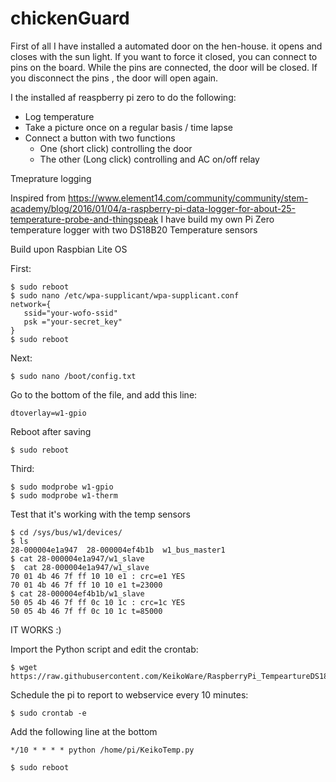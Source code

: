 # chickenGuard

First of all I have installed a automated door on the hen-house. it opens and closes with the sun light.
If you want to force it closed, you can connect to pins on the board. While the pins are connected, the door will be closed. If you disconnect the pins , the door will open again.

I the installed af reaspberry pi zero to do the following:
 - Log temperature
 - Take a picture once on a regular basis / time lapse
 - Connect a button with two functions
    - One (short click) controlling the door
    - The other (Long click) controlling and AC on/off relay
 
 Tmeprature logging

Inspired from https://www.element14.com/community/community/stem-academy/blog/2016/01/04/a-raspberry-pi-data-logger-for-about-25-temperature-probe-and-thingspeak
I have build my own Pi Zero temperature logger with two DS18B20 Temperature sensors

Build upon Raspbian Lite OS

First:

    $ sudo reboot
    $ sudo nano /etc/wpa-supplicant/wpa-supplicant.conf
    network={
       ssid="your-wofo-ssid"
       psk ="your-secret_key"
    }
    $ sudo reboot

Next:

    $ sudo nano /boot/config.txt
Go to the bottom of the file, and add this line:

    dtoverlay=w1-gpio
Reboot after saving

    $ sudo reboot

Third:

    $ sudo modprobe w1-gpio 
    $ sudo modprobe w1-therm

Test that it's working with the temp sensors

    $ cd /sys/bus/w1/devices/
    $ ls
    28-000004e1a947  28-000004ef4b1b  w1_bus_master1
    $ cat 28-000004e1a947/w1_slave
    $  cat 28-000004e1a947/w1_slave
    70 01 4b 46 7f ff 10 10 e1 : crc=e1 YES
    70 01 4b 46 7f ff 10 10 e1 t=23000
    $ cat 28-000004ef4b1b/w1_slave
    50 05 4b 46 7f ff 0c 10 1c : crc=1c YES
    50 05 4b 46 7f ff 0c 10 1c t=85000
IT WORKS :)

Import the Python script and edit the crontab:

    $ wget https://raw.githubusercontent.com/KeikoWare/RaspberryPi_TempeartureDS18B20/master/KeikoTemp.py

Schedule the pi to report to webservice every 10 minutes:

    $ sudo crontab -e

Add the following line at the bottom

    */10 * * * * python /home/pi/KeikoTemp.py

    $ sudo reboot
